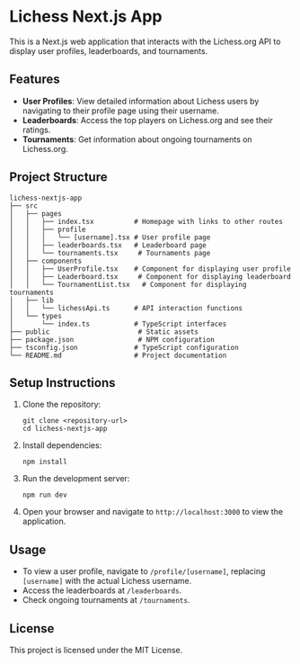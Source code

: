 # Lichess Next.js App

This is a Next.js web application that interacts with the Lichess.org API to display user profiles, leaderboards, and tournaments.

## Features

- **User Profiles**: View detailed information about Lichess users by navigating to their profile page using their username.
- **Leaderboards**: Access the top players on Lichess.org and see their ratings.
- **Tournaments**: Get information about ongoing tournaments on Lichess.org.

## Project Structure

```
lichess-nextjs-app
├── src
│   ├── pages
│   │   ├── index.tsx          # Homepage with links to other routes
│   │   ├── profile
│   │   │   └── [username].tsx # User profile page
│   │   ├── leaderboards.tsx   # Leaderboard page
│   │   └── tournaments.tsx     # Tournaments page
│   ├── components
│   │   ├── UserProfile.tsx    # Component for displaying user profile
│   │   ├── Leaderboard.tsx     # Component for displaying leaderboard
│   │   └── TournamentList.tsx   # Component for displaying tournaments
│   ├── lib
│   │   └── lichessApi.ts      # API interaction functions
│   └── types
│       └── index.ts           # TypeScript interfaces
├── public                      # Static assets
├── package.json                # NPM configuration
├── tsconfig.json              # TypeScript configuration
└── README.md                  # Project documentation
```

## Setup Instructions

1. Clone the repository:
   ```
   git clone <repository-url>
   cd lichess-nextjs-app
   ```

2. Install dependencies:
   ```
   npm install
   ```

3. Run the development server:
   ```
   npm run dev
   ```

4. Open your browser and navigate to `http://localhost:3000` to view the application.

## Usage

- To view a user profile, navigate to `/profile/[username]`, replacing `[username]` with the actual Lichess username.
- Access the leaderboards at `/leaderboards`.
- Check ongoing tournaments at `/tournaments`.

## License

This project is licensed under the MIT License.
